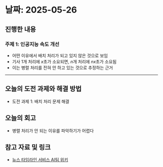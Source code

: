 # 날짜: 2025-05-26

## 진행한 내용
### 주제 1: 인공지능 속도 개선
- 어떤 이유에서 배치 처리가 되고 있지 않은 것으로 보임
- 기사 1개 처리에 $x$초가 소요되면, $n$개 처리에 $nx$초가 소요됨
- 이는 병렬 처리를 전혀 안 하고 있는 것으로 추정하는 근거

---

## 오늘의 도전 과제와 해결 방법
- 도전 과제 1: 배치 처리 문제 해결

## 오늘의 회고
- 병렬 처리가 안 되는 이유를 파악하기가 어렵다
  
## 참고 자료 및 링크
- [뉴스 타임라인 서비스 AI팀 위키](https://github.com/100-hours-a-week/18-team-timeline-wiki/wiki/AI-Wiki)
